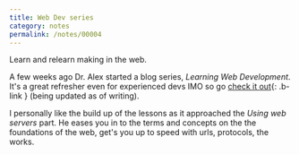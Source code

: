 ```yaml
---
title: Web Dev series
category: notes
permalink: /notes/00004
---
```


Learn and relearn making in the web.

A few weeks ago Dr. Alex started a blog series, _Learning Web Development_.
It's a great refresher even for experienced devs IMO so go [check it out](https://2ality.com/2025/08/learning-web-dev-toc.html){: .b-link } (being updated as of writing).

I personally like the build up of the lessons as it approached the _Using web servers_ part. He eases you in to the terms and concepts on the the foundations
of the web, get's you up to speed with urls, protocols, the works.